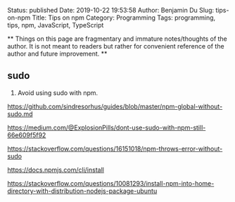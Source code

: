 Status: published
Date: 2019-10-22 19:53:58
Author: Benjamin Du
Slug: tips-on-npm
Title: Tips on npm
Category: Programming
Tags: programming, tips, npm, JavaScript, TypeScript

**
Things on this page are fragmentary and immature notes/thoughts of the author.
It is not meant to readers but rather for convenient reference of the author and future improvement.
**

## sudo 

1. Avoid using sudo with npm.

https://github.com/sindresorhus/guides/blob/master/npm-global-without-sudo.md

https://medium.com/@ExplosionPills/dont-use-sudo-with-npm-still-66e609f5f92


https://stackoverflow.com/questions/16151018/npm-throws-error-without-sudo


https://docs.npmjs.com/cli/install

https://stackoverflow.com/questions/10081293/install-npm-into-home-directory-with-distribution-nodejs-package-ubuntu
